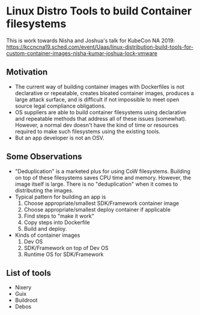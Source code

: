 # Linux Distro Tools to build Container filesystems

This is work towards Nisha and Joshua's talk for KubeCon NA 2019: https://kccncna19.sched.com/event/Uaas/linux-distribution-build-tools-for-custom-container-images-nisha-kumar-joshua-lock-vmware

## Motivation
- The current way of building container images with Dockerfiles is not declarative or repeatable, creates bloated container images, produces a large attack surface, and is difficult if not impossible to meet open source legal compliance obligations.
- OS suppliers are able to build container filesystems using declarative and repeatable methods that address all of these issues (somewhat). However, a normal dev doesn't have the kind of time or resources required to make such filesystems using the existing tools.
- But an app developer is not an OSV.

## Some Observations
- "Deduplication" is a marketed plus for using CoW filesystems. Building on top of these filesystems saves CPU time and memory. However, the image itself is large. There is no "deduplication" when it comes to distributing the images.
- Typical pattern for building an app is
  1. Choose appropriate/smallest SDK/Framework container image
  2. Choose appropriate/smallest deploy container if applicable
  3. Find steps to "make it work"
  4. Copy steps into Dockerfile
  5. Build and deploy.
- Kinds of container images
  1. Dev OS
  2. SDK/Framework on top of Dev OS
  3. Runtime OS for SDK/Framework

## List of tools
- Nixery
- Guix
- Buildroot
- Debos 
